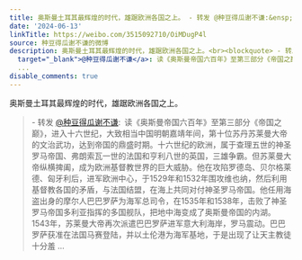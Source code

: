 ```yaml
---
title: 奥斯曼土耳其最辉煌的时代，雄踞欧洲各国之上。 - 转发 @种豆得瓜谢不谦:&ensp;读《奥斯曼帝国六百年》至第三部分《帝国之巅》，进入十六世纪，大致相当中国明朝...
date: '2024-06-13'
linkTitle: https://weibo.com/3515092710/OiMDugP4l
source: 种豆得瓜谢不谦的微博
description: 奥斯曼土耳其最辉煌的时代，雄踞欧洲各国之上。<br><blockquote> - 转发 <a href="https://weibo.com/3515092710"
  target="_blank">@种豆得瓜谢不谦</a>: 读《奥斯曼帝国六百年》至第三部分《帝国之巅》，进入十六世纪，大致相当中国明朝嘉靖年间，第十位苏丹苏莱曼大帝的文治武功，达到帝国的鼎盛时期。十六世纪的欧洲，属于查理五世的神圣罗马帝国、弗朗索瓦一世的法国和亨利八世的英国，三雄争霸。但苏莱曼大帝纵横捭阖，成为欧洲基督教世界的巨大威胁。他在攻陷罗德岛、贝尔格莱德、匈牙利后，进军欧洲中心，于1529年和1532年围攻维也纳，然后利用基督教各国的矛盾，与法国结盟，在海上共同对付神圣罗马帝国。他任用海盗出身的摩尔人巴巴罗萨为海军总司令，在1535年和1538年，击败了神圣罗马帝国多利亚指挥的多国舰队，把地中海变成了奥斯曼帝国的内湖。1543年，苏莱曼大帝再次派遣巴巴罗萨进军意大利海岸，罗马震动。巴巴罗萨获准在法国马赛登陆，并以土伦港为海军基地，于是出现了让天主教徒十分羞
  ...
disable_comments: true
---
```

奥斯曼土耳其最辉煌的时代，雄踞欧洲各国之上。<br><blockquote> - 转发 <a href="https://weibo.com/3515092710" target="_blank">@种豆得瓜谢不谦</a>: 读《奥斯曼帝国六百年》至第三部分《帝国之巅》，进入十六世纪，大致相当中国明朝嘉靖年间，第十位苏丹苏莱曼大帝的文治武功，达到帝国的鼎盛时期。十六世纪的欧洲，属于查理五世的神圣罗马帝国、弗朗索瓦一世的法国和亨利八世的英国，三雄争霸。但苏莱曼大帝纵横捭阖，成为欧洲基督教世界的巨大威胁。他在攻陷罗德岛、贝尔格莱德、匈牙利后，进军欧洲中心，于1529年和1532年围攻维也纳，然后利用基督教各国的矛盾，与法国结盟，在海上共同对付神圣罗马帝国。他任用海盗出身的摩尔人巴巴罗萨为海军总司令，在1535年和1538年，击败了神圣罗马帝国多利亚指挥的多国舰队，把地中海变成了奥斯曼帝国的内湖。1543年，苏莱曼大帝再次派遣巴巴罗萨进军意大利海岸，罗马震动。巴巴罗萨获准在法国马赛登陆，并以土伦港为海军基地，于是出现了让天主教徒十分羞 ...